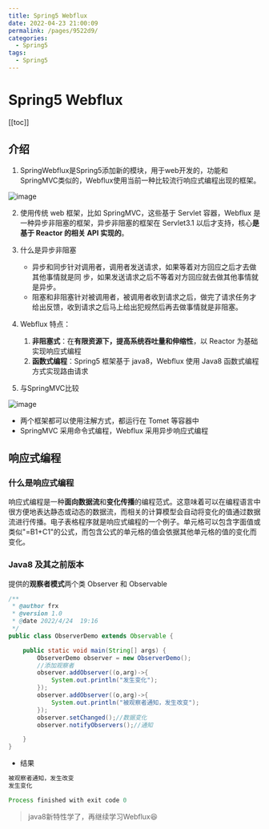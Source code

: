 ```yaml
---
title: Spring5 Webflux
date: 2022-04-23 21:00:09
permalink: /pages/9522d9/
categories:
  - Spring5
tags:
  - Spring5
---
```

# Spring5 Webflux

[[toc]]

## 介绍

1. SpringWebflux是Spring5添加新的模块，用于web开发的，功能和SpringMVC类似的，Webflux使用当前一种比较流行响应式编程出现的框架。

![image](https://cdn.jsdmirror.com//gh/xustudyxu/image-hosting@master/20220423/image.3vx1gy1s2xg0.webp)

2. 使用传统 web 框架，比如 SpringMVC，这些基于 Servlet 容器，Webflux 是一种异步非阻塞的框架，异步非阻塞的框架在 Servlet3.1 以后才支持，核心**是基于 Reactor 的相关 API 实现的**。

3. 什么是异步非阻塞
   + 异步和同步针对调用者，调用者发送请求，如果等着对方回应之后才去做其他事情就是同
     步，如果发送请求之后不等着对方回应就去做其他事情就是异步。
   + 阻塞和非阻塞针对被调用者，被调用者收到请求之后，做完了请求任务才给出反馈，收到请求之后马上给出犯规然后再去做事情就是非阻塞。
4. Webflux 特点：
   1. **非阻塞式**：在**有限资源下，提高系统吞吐量和伸缩性**，以 Reactor 为基础实现响应式编程
   2. **函数式编程**：Spring5 框架基于 java8，Webflux 使用 Java8 函数式编程方式实现路由请求
5. 与SpringMVC比较

![image](https://cdn.jsdmirror.com//gh/xustudyxu/image-hosting@master/20220423/image.3p0804bahdy0.webp)

+ 两个框架都可以使用注解方式，都运行在 Tomet 等容器中
+ SpringMVC 采用命令式编程，Webflux 采用异步响应式编程

## 响应式编程

### 什么是响应式编程

响应式编程是一种**面向数据流**和**变化传播**的编程范式。这意味着可以在编程语言中很方便地表达静态或动态的数据流，而相关的计算模型会自动将变化的值通过数据流进行传播。电子表格程序就是响应式编程的一个例子。单元格可以包含字面值或类似"=B1+C1"的公式，而包含公式的单元格的值会依据其他单元格的值的变化而变化。

### Java8 及其之前版本

提供的**观察者模式**两个类 Observer 和 Observable

```java
/**
 * @author frx
 * @version 1.0
 * @date 2022/4/24  19:16
 */
public class ObserverDemo extends Observable {

    public static void main(String[] args) {
        ObserverDemo observer = new ObserverDemo();
        //添加观察者
        observer.addObserver((o,arg)->{
            System.out.println("发生变化");
        });
        observer.addObserver((o,arg)->{
            System.out.println("被观察者通知，发生改变");
        });
        observer.setChanged();//数据变化
        observer.notifyObservers();//通知

    }
}
```

+ 结果

```java
被观察者通知，发生改变
发生变化

Process finished with exit code 0
```

> java8新特性学了，再继续学习Webflux:satisfied:

